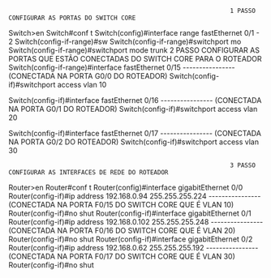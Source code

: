                                                                  1 PASSO CONFIGURAR AS PORTAS DO SWITCH CORE
Switch>en
Switch#conf t
Switch(config)#interface range fastEthernet 0/1 - 2
Switch(config-if-range)#sw
Switch(config-if-range)#switchport mo
Switch(config-if-range)#switchport mode trunk 
                                                                 2 PASSO CONFIGURAR AS PORTAS QUE ESTÃO CONECTADAS DO SWITCH CORE PARA O ROTEADOR
Switch(config-if-range)#interface fastEthernet 0/15  ---------------- (CONECTADA NA PORTA G0/0 DO ROTEADOR)
Switch(config-if)#switchport access vlan 10

Switch(config-if)#interface fastEthernet 0/16  ---------------- (CONECTADA NA PORTA G0/1 DO ROTEADOR)
Switch(config-if)#switchport access vlan 20

Switch(config-if)#interface fastEthernet 0/17  ---------------- (CONECTADA NA PORTA G0/2 DO ROTEADOR)
Switch(config-if)#switchport access vlan 30

                                                                 3 PASSO CONFIGURAR AS INTERFACES DE REDE DO ROTEADOR
Router>en
Router#conf t
Router(config)#interface gigabitEthernet 0/0
Router(config-if)#ip address 192.168.0.94 255.255.255.224 ---------------- (CONECTADA NA PORTA F0/15 DO SWITCH CORE QUE É VLAN 10)
Router(config-if)#no shut
Router(config-if)#interface gigabitEthernet 0/1
Router(config-if)#ip address 192.168.0.102 255.255.255.248 ---------------- (CONECTADA NA PORTA F0/16 DO SWITCH CORE QUE É VLAN 20)
Router(config-if)#no shut
Router(config-if)#interface gigabitEthernet 0/2
Router(config-if)#ip address 192.168.0.62 255.255.255.192 ---------------- (CONECTADA NA PORTA F0/17 DO SWITCH CORE QUE É VLAN 30)
Router(config-if)#no shut